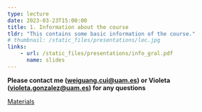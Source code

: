 ```yaml
---
type: lecture
date: 2023-03-23T15:00:00
title: 1. Information about the course
tldr: "This contains some basic information of the course."
# thumbnail: /static_files/presentations/lec.jpg
links:
    - url: /static_files/presentations/info_gral.pdf
      name: slides
---
```


**Please contact me (weiguang.cui@uam.es) or Violeta (violeta.gonzalez@uam.es) for any questions**

[Materials](../theory)
